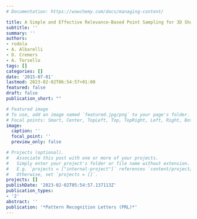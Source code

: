 ```yaml
---
# Documentation: https://wowchemy.com/docs/managing-content/

title: A Simple and Effective Relevance-Based Point Sampling for 3D Shapes
subtitle: ''
summary: ''
authors:
- rodola
- A. Albarelli
- D. Cremers
- A. Torsello
tags: []
categories: []
date: '2015-07-01'
lastmod: 2023-02-02T06:54:57+01:00
featured: false
draft: false
publication_short: ""

# Featured image
# To use, add an image named `featured.jpg/png` to your page's folder.
# Focal points: Smart, Center, TopLeft, Top, TopRight, Left, Right, BottomLeft, Bottom, BottomRight.
image:
  caption: ''
  focal_point: ''
  preview_only: false

# Projects (optional).
#   Associate this post with one or more of your projects.
#   Simply enter your project's folder or file name without extension.
#   E.g. `projects = ["internal-project"]` references `content/project/deep-learning/index.md`.
#   Otherwise, set `projects = []`.
projects: []
publishDate: '2023-02-02T05:54:57.137113Z'
publication_types:
- '2'
abstract: ''
publication: '*Pattern Recognition Letters (PRL)*'
---
```

